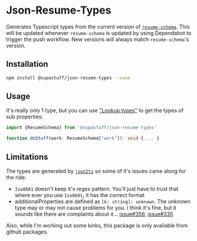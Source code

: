 # Json-Resume-Types

Generates Typescript types from the current version of [`resume-schema`](https://github.com/jsonresume/resume-schema).
This will be updated whenever `resume-schema` is updated by using Dependabot to trigger the push workflow.
New versions will always match `resume-schema`'s version.

## Installation

```bash
npm install @supastuff/json-resume-types --save
```

## Usage

It's really only 1 type, but you can use
["Lookup types"](https://www.typescriptlang.org/docs/handbook/release-notes/typescript-2-1.html#example-1)
to get the types of sub properties:

```ts
import {ResumeSchema} from '@supastuff/json-resume-types'

function doStuff(work: ResumeSchema["work"]): void { ... }
```

## Limitations

The types are generated by [`json2ts`](https://github.com/bcherny/json-schema-to-typescript)
so some of it's issues came along for the ride:

- `Iso8601` doesn't keep it's regex pattern. You'll just have to trust that where ever you use `Iso8601`, it has the correct format
- additionalProperties are defined as `[k: string]: unknown`. The unknown type may or may not cause problems for you. I think it's fine, but it sounds like there are complaints about it... [issue#356](https://github.com/bcherny/json-schema-to-typescript/issues/356), [issue#335](https://github.com/bcherny/json-schema-to-typescript/issues/335)

Also, while I'm working out some kinks, this package is only available from github packages.
